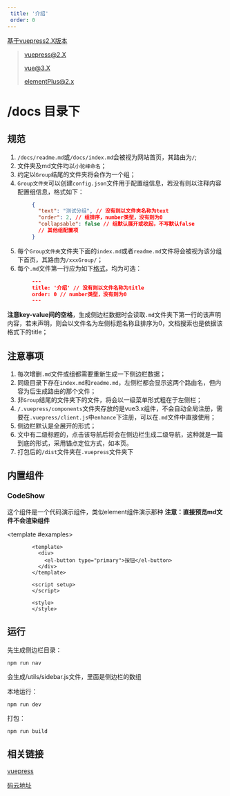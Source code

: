 ```yaml
---
 title: '介绍'
 order: 0
---
```


[基于vuepress2.X版本](https://v2.vuepress.vuejs.org/zh/)

> vuepress@2.X
>
> vue@3.X
>
> elementPlus@2.x

# /docs 目录下

## 规范

1. `/docs/readme.md`或`/docs/index.md`会被视为网站首页，其路由为`/`;
2. 文件夹及md文件均以`小驼峰命名`；
3. 约定以`Group`结尾的文件夹将会作为一个组；
4. `Group文件夹`可以创建`config.json`文件用于配置组信息，若没有则以注释内容配置组信息，格式如下：

  ```json
          {
            "text": "测试分组", // 没有则以文件夹名称为text
            "order": 2, // 组排序，number类型，没有则为0
            "collapsable": false // 组默认展开或收起，不写默认false
            // 其他组配置项
          }
  ```

5. 每个`Group文件夹`文件夹下面的`index.md`或者`readme.md`文件将会被视为该分组下首页，其路由为`/xxxGroup/`；
6. 每个`.md`文件第一行应为如下[格式](https://v2.vuepress.vuejs.org/zh/guide/page.html#frontmatter)，均为可选：

  ```json
          ---
          title: '介绍' // 没有则以文件名称为title
          order: 0 // number类型，没有则为0
          ---
  ```

**注意key-value间的空格**，生成侧边栏数据时会读取`.md`文件夹下第一行的该声明内容，若未声明，则会以文件名为左侧标题名称且排序为0，文档搜索也是依据该格式下的title；

## 注意事项

1. 每次增删`.md`文件或组都需要重新生成一下侧边栏数据；
2. 同级目录下存在`index.md`和`readme.md`，左侧栏都会显示这两个路由名，但内容为后生成路由的那个文件；
3. 非`Group`结尾的文件夹下的文件，将会以一级菜单形式粗在于左侧栏；
4. `/.vuepress/components`文件夹存放的是vue3.x组件，不会自动全局注册，需要在`.vuepress/client.js`中`enhance`下注册，可以在`.md`文件中直接使用；
5. 侧边栏默认是全展开的形式；
6. 文中有二级标题的，点击该导航后将会在侧边栏生成二级导航，这种就是一篇到底的形式，采用锚点定位方式，如本页。
7. 打包后的`/dist`文件夹在`.vuepress`文件夹下

## 内置组件

### CodeShow

这个组件是一个代码演示组件，类似element组件演示那种
**注意：直接预览md文件不会渲染组件**

<CodeShow>

  <template #examples>
    <Test />
  </template>

```vue
        <template>
          <div>
            <el-button type="primary">按钮</el-button>
          </div>
        </template>

        <script setup>
        </script>

        <style>
        </style>
```

</CodeShow>


## 运行

先生成侧边栏目录：

`npm run nav`

会生成/utils/sidebar.js文件，里面是侧边栏的数组

本地运行：

`npm run dev`

打包：

`npm run build`


## 相关链接

[vuepress](https://v2.vuepress.vuejs.org/zh/)

[码云地址](https://gitee.com/mosowe/vuepress3)
